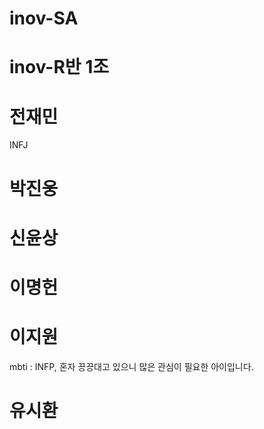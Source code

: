# inov-SA
 
 # inov-R반 1조

 # 전재민
  INFJ

 # 박진웅 

 # 신윤상

 # 이명헌
 
 # 이지원
 mbti : INFP, 
혼자 끙끙대고 있으니 많은 관심이 필요한 아이입니다.
 # 유시환